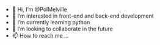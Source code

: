 - 👋 Hi, I’m @PolMelville
- 👀 I’m interested in front-end and back-end development
- 🌱 I’m currently learning python
- 💞️ I’m looking to collaborate in the future
- 📫 How to reach me ...

<!---
PolMelville/PolMelville is a ✨ special ✨ repository because its `README.md` (this file) appears on your GitHub profile.
You can click the Preview link to take a look at your changes.
--->
